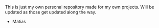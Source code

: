 This is just my own personal repository made for my own projects. Will be updated as those get updated along the way. 

- Matias